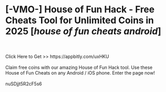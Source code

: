 # [-VMO-] House of Fun Hack - Free Cheats Tool for Unlimited Coins in 2025 [*house of fun cheats android*]
<br>
<br>Click Here to Get >> https://appbitly.com/uxHKU

<br>
<br>Claim free coins with our amazing House of Fun Hack tool. Use these House of Fun Cheats on any Android / iOS phone. Enter the page now!
<br>
<br>nuSDjjt5R2cF5s6

